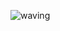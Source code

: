 <div>
  
  ![waving](https://capsule-render.vercel.app/api?type=waving&height=300&text=wheon06&fontAlign=80&fontAlignY=40&color=gradient)
  
</div>
